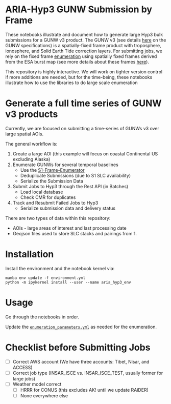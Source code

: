 # ARIA-Hyp3 GUNW Submission by Frame

These notebooks illustrate and document how to generate large Hyp3 bulk submissions for a GUNW v3 product. The GUNW v3 (see details [here](https://github.com/ACCESS-Cloud-Based-InSAR/DockerizedTopsApp) on the GUNW specifications) is a spatially-fixed frame product with troposphere, ionosphere, and Solid Earth Tide correction layers. For submitting jobs, we rely on the fixed frame [enumeration](https://github.com/ACCESS-Cloud-Based-InSAR/s1-frame-enumerator) using spatially fixed frames derived from the ESA burst map (see more details about these frames [here](https://github.com/ACCESS-Cloud-Based-InSAR/s1-frame-generation)).

This repository is highly interactive. We will work on tighter version control if more additions are needed, but for the time-being, these notebooks illustrate how to use the libraries to do large scale enumeration


# Generate a full time series of GUNW v3 products

Currently, we are focused on submitting a time-series of GUNWs v3 over large spatial AOIs. 

The general workflow is:

1. Create a large AOI (this example will focus on coastal Continental US excluding Alaska)
2. Enumerate GUNWs for several temporal baselines
   + Use the [S1-Frame-Enumerator](https://github.com/ACCESS-Cloud-Based-InSAR/s1-frame-enumerator)
   + Deduplicate Submissions (due to S1 SLC availability)
   + Serialize the Submission Data
3. Submit Jobs to Hyp3 through the Rest API (in Batches)
   + Load local database
   + Check CMR for duplicates
4. Track and Resubmit Failed Jobs to Hyp3
   + Serialize submission data and delivery status

There are two types of data within this repository:

+ AOIs - large areas of interest and last processing date
+ Geojson files used to store SLC stacks and pairings from 1.


# Installation

Install the environment and the notebook kernel via:

```
mamba env update -f environment.yml
python -m ipykernel install --user --name aria_hyp3_env
```

# Usage

Go through the notebooks in order.

Update the [`enumeration_parameters.yml`](enumeration_parameters.yml) as needed for the enumeration.

# Checklist before Submitting Jobs

- [ ] Correct AWS account (We have three accounts: Tibet, Nisar, and ACCESS)
- [ ] Correct job type (INSAR_ISCE vs. INSAR_ISCE_TEST, usually former for large jobs)
- [ ] Weather model correct
    - [ ] HRRR for CONUS (this excludes AK! until we update RAiDER)
    - [ ] None everywhere else
